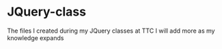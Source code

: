# JQuery-class

The files I created during my JQuery classes at TTC
I will add more as my knowledge expands
